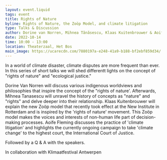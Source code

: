 ```yaml
---
layout: event.liquid
tags: event
title: Rights of Nature
byline: Rights of Nature, the Zoöp Model, and climate litigation
type: Talks & Discussion
author: Dorine van Norren, Mihnea Tănăsescu, Klaas Kuitenbrouwer & Aoife Fleming
date: 2022-10-14
time: 10:00 - 13:00
location: Theaterzaal, Het Bos
main_image: https://ucarecdn.com/7880197a-e248-41a9-b188-bf2ebf859d34/
---
```

In a world of climate disaster, climate disputes are more frequent than ever. In this series of short talks we will shed differentt lights on the concept of "rights of nature" and "ecological justice."


Dorine Van Norren will discuss various indigenous worldviews and philosophies that inspire the concept of the "rights of nature'.  Afterwards, Mihnea Tanasescu will unravel the history of concepts as "nature" and "rights" and delve deeper into their relationship. Klaas Kuitenbrouwer will explain the new Zoöp model that recently took effect at the New Institute in Rotterdam and is inspired by the 'rights of nature' movement. This Zoöp model makes the voices and interests of non-human life part of decision-making processes. Aoife Fleming discusses the practice of 'climate litigation' and highlights the currently ongoing campaign to take 'climate change' to the highest court, the International Court of Justice. 

Followed by a Q & A with the speakers. 

In collaboration with Klimaatfestival Antwerpen